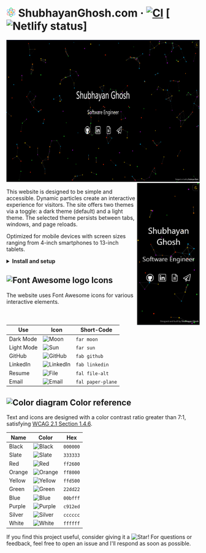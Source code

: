 # <img alt="Atom icon" src="public/icons/favicon.svg" height="24"/> ShubhayanGhosh<span></span>.com &middot; [![CI](https://github.com/Shubhayang6/Shubhayan_Ghosh_portfolio/actions/workflows/ci.yml/badge.svg)](https://github.com/Shubhayang6/Shubhayan_Ghosh_portfolio/actions/workflows/ci.yml) [![Netlify status](https://api.netlify.com/api/v1/badges/332bbd91-59b7-4091-8781-6f41330399b4/deploy-status)]

<img alt="Desktop preview" src="images/desktop_dark_theme.png" float="left" height="370"/> <img alt="Mobile preview" src="images/mobile_dark_theme.png" align="right" height="370"/>

This website is designed to be simple and accessible. Dynamic particles create an interactive experience for visitors. The site offers two themes via a toggle: a dark theme (default) and a light theme. The selected theme persists between tabs, windows, and page reloads.

Optimized for mobile devices with screen sizes ranging from 4-inch smartphones to 13-inch tablets.

<details>
  <summary><b>Install and setup</b></summary>

1. Clone this repository.
2. Install dependencies: `npm install`.
3. Start the development server: `npm start`.

<b>Build and deploy</b>

1. Create a production build: `npm run build`.
2. Refer to the [React Deployment](https://create-react-app.dev/docs/deployment) docs for deploying to `gh-pages`, Netlify, and other services.

</details>

## <img alt="Font Awesome logo" src="https://git.io/JUnJT" height="18"/> Icons

The website uses Font Awesome icons for various interactive elements.

| Use        | Icon                                                         | Short-Code        |
| ---------- | ------------------------------------------------------------ | ----------------- |
| Dark Mode  | <img alt="Moon" src="https://git.io/JYkZg" height="20"/>     | `far moon`        |
| Light Mode | <img alt="Sun" src="https://git.io/JYkZF" height="20"/>      | `far sun`         |
| GitHub     | <img alt="GitHub" src="https://git.io/JYOvL" height="20"/>   | `fab github`      |
| LinkedIn   | <img alt="LinkedIn" src="https://git.io/JYOex" height="20"/> | `fab linkedin`    |
| Resume     | <img alt="File" src="https://git.io/JYOeu" height="20"/>     | `fal file-alt`    |
| Email      | <img alt="Email" src="https://git.io/JYOei" height="20"/>    | `fal paper-plane` |

## <img alt="Color diagram" src="https://git.io/JUnT0" height="18"> Color reference

Text and icons are designed with a color contrast ratio greater than 7:1, satisfying [WCAG 2.1 Section 1.4.6](https://www.w3.org/TR/WCAG21/#contrast-enhanced).

| Name   | Color                                                   | Hex      |
| ------ | ------------------------------------------------------- | -------- |
| Black  | ![Black](https://via.placeholder.com/16/000000?text=+)  | `000000` |
| Slate  | ![Slate](https://via.placeholder.com/16/333333?text=+)  | `333333` |
| Red    | ![Red](https://via.placeholder.com/16/ff2600?text=+)    | `ff2600` |
| Orange | ![Orange](https://via.placeholder.com/16/ff8000?text=+) | `ff8000` |
| Yellow | ![Yellow](https://via.placeholder.com/16/ffd500?text=+) | `ffd500` |
| Green  | ![Green](https://via.placeholder.com/16/22dd22?text=+)  | `22dd22` |
| Blue   | ![Blue](https://via.placeholder.com/16/00bfff?text=+)   | `00bfff` |
| Purple | ![Purple](https://via.placeholder.com/16/c912ed?text=+) | `c912ed` |
| Silver | ![Silver](https://via.placeholder.com/16/cccccc?text=+) | `cccccc` |
| White  | ![White](https://via.placeholder.com/16/ffffff?text=+)  | `ffffff` |



If you find this project useful, consider giving it a <img alt="Star" src="https://git.io/JUn8T" height="14">! For questions or feedback, feel free to open an issue and I'll respond as soon as possible.
